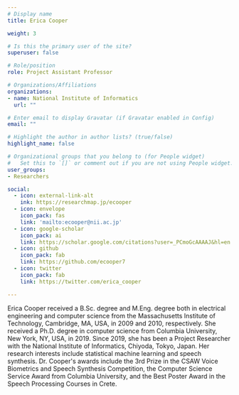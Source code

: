 ```yaml
---
# Display name
title: Erica Cooper

weight: 3

# Is this the primary user of the site?
superuser: false

# Role/position
role: Project Assistant Professor

# Organizations/Affiliations
organizations:
- name: National Institute of Informatics
  url: ""

# Enter email to display Gravatar (if Gravatar enabled in Config)
email: ""

# Highlight the author in author lists? (true/false)
highlight_name: false

# Organizational groups that you belong to (for People widget)
#   Set this to `[]` or comment out if you are not using People widget.
user_groups:
- Researchers

social:
  - icon: external-link-alt
    ink: https://researchmap.jp/ecooper
  - icon: envelope
    icon_pack: fas
    link: 'mailto:ecooper@nii.ac.jp'
  - icon: google-scholar
    icon_pack: ai
    link: https://scholar.google.com/citations?user=_PCmoGcAAAAJ&hl=en
  - icon: github
    icon_pack: fab
    link: https://github.com/ecooper7
  - icon: twitter
    icon_pack: fab
    link: https://twitter.com/erica_cooper

---
```

Erica Cooper received a B.Sc. degree and M.Eng. degree both in electrical engineering and computer science from the Massachusetts Institute of Technology, Cambridge, MA, USA, in 2009 and 2010, respectively. She received a Ph.D. degree in computer science from Columbia University, New York, NY, USA, in 2019. Since 2019, she has been a Project Researcher with the National Institute of Informatics, Chiyoda, Tokyo, Japan. Her research interests include statistical machine learning and speech synthesis. Dr. Cooper's awards include the 3rd Prize in the CSAW Voice Biometrics and Speech Synthesis Competition, the Computer Science Service Award from Columbia University, and the Best Poster Award in the Speech Processing Courses in Crete.